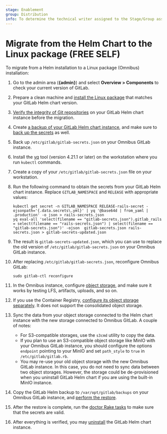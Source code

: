 ```yaml
---
stage: Enablement
group: Distribution
info: To determine the technical writer assigned to the Stage/Group associated with this page, see https://about.gitlab.com/handbook/engineering/ux/technical-writing/#designated-technical-writers
---
```


# Migrate from the Helm Chart to the Linux package **(FREE SELF)**

To migrate from a Helm installation to a Linux package (Omnibus) installation:

1. Go to the admin area (**{admin}**) and select **Overview > Components** to
   check your current version of GitLab.
1. Prepare a clean machine and
   [install the Linux package](https://docs.gitlab.com/omnibus/manual_install.html)
   that matches your GitLab Helm chart version.
1. [Verify the integrity of Git repositories](https://docs.gitlab.com/ee/administration/raketasks/check.html)
   on your GitLab Helm chart instance before the migration.
1. Create [a backup of your GitLab Helm chart instance](../../backup-restore/backup.md),
   and make sure to [back up the secrets](../../backup-restore/backup.md#backup-the-secrets)
   as well.
1. Back up `/etc/gitlab/gitlab-secrets.json` on your Omnibus GitLab instance.
1. Install the [yq](https://github.com/mikefarah/yq) tool (version 4.21.1 or later) on the workstation where you run `kubectl` commands.
1. Create a copy of your `/etc/gitlab/gitlab-secrets.json` file on your workstation.
1. Run the following command to obtain the secrets from your GitLab Helm chart instance.
   Replace `GITLAB_NAMESPACE` and `RELEASE` with appropriate values:

   ```shell
   kubectl get secret -n GITLAB_NAMESPACE RELEASE-rails-secret -ojsonpath='{.data.secrets\.yml}' | yq '@base64d | from_yaml | .production' -o json > rails-secrets.json
   yq eval-all 'select(filename == "gitlab-secrets.json").gitlab_rails = select(filename == "rails-secrets.json") | select(filename == "gitlab-secrets.json")' -ojson  gitlab-secrets.json rails-secrets.json > gitlab-secrets-updated.json
   ```

1. The result is `gitlab-secrets-updated.json`, which you can use to replace the old version of `/etc/gitlab/gitlab-secrets.json`
   on your Omnibus GitLab instance.
1. After replacing `/etc/gitlab/gitlab-secrets.json`, reconfigure Omnibus GitLab:

   ```shell
   sudo gitlab-ctl reconfigure
   ```

1. In the Omnibus instance, configure [object storage](https://docs.gitlab.com/ee/administration/object_storage.html),
   and make sure it works by testing LFS, artifacts, uploads, and so on.
1. If you use the Container Registry, [configure its object storage separately](https://docs.gitlab.com/ee/administration/packages/container_registry.html#use-object-storage). It does not support
   the consolidated object storage.
1. Sync the data from your object storage connected to the Helm chart instance with the new storage
   connected to Omnibus GitLab. A couple of notes:

   - For S3-compatible storages, use the `s3cmd` utility to copy the data.
   - If you plan to use an S3-compatible object storage like MinIO with your
     Omnibus GitLab instance, you should configure the options `endpoint`
     pointing to your MinIO and set `path_style` to `true` in
     `/etc/gitlab/gitlab.rb`.
   - You may re-use your old object storage with the new Omnibus GitLab instance. In this case, you
     do not need to sync data between two object storages. However, the storage could be de-provisioned when
     you uninstall GitLab Helm chart if you are using the built-in MinIO instance.

1. Copy the GitLab Helm backup to `/var/opt/gitlab/backups` on your Omnibus GitLab instance, and
   [perform the restore](https://docs.gitlab.com/ee/raketasks/backup_restore.html#restore-for-omnibus-gitlab-installations).
1. After the restore is complete, run the [doctor Rake tasks](https://docs.gitlab.com/ee/administration/raketasks/check.html)
   to make sure that the secrets are valid.
1. After everything is verified, you may [uninstall](../../index.md#uninstall)
   the GitLab Helm chart instance.
